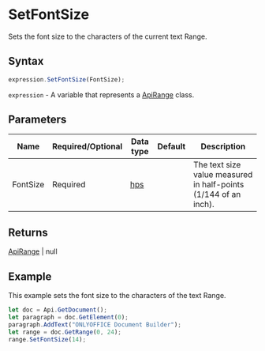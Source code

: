 # SetFontSize

Sets the font size to the characters of the current text Range.

## Syntax

```javascript
expression.SetFontSize(FontSize);
```

`expression` - A variable that represents a [ApiRange](../ApiRange.md) class.

## Parameters

| **Name** | **Required/Optional** | **Data type** | **Default** | **Description** |
| ------------- | ------------- | ------------- | ------------- | ------------- |
| FontSize | Required | [hps](../../Enumeration/hps.md) |  | The text size value measured in half-points (1/144 of an inch). |

## Returns

[ApiRange](../../ApiRange/ApiRange.md) \| null

## Example

This example sets the font size to the characters of the text Range.

```javascript editor-
let doc = Api.GetDocument();
let paragraph = doc.GetElement(0);
paragraph.AddText("ONLYOFFICE Document Builder");
let range = doc.GetRange(0, 24);
range.SetFontSize(14);
```
